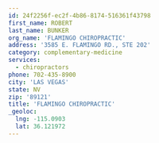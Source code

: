 ```yaml
---
id: 24f2256f-ec2f-4b86-8174-516361f43798
first_name: ROBERT
last_name: BUNKER
org_name: 'FLAMINGO CHIROPRACTIC'
address: '3585 E. FLAMINGO RD., STE 202'
category: complementary-medicine
services:
  - chiropractors
phone: 702-435-8900
city: 'LAS VEGAS'
state: NV
zip: '89121'
title: 'FLAMINGO CHIROPRACTIC'
_geoloc:
  lng: -115.0903
  lat: 36.121972
---
```

